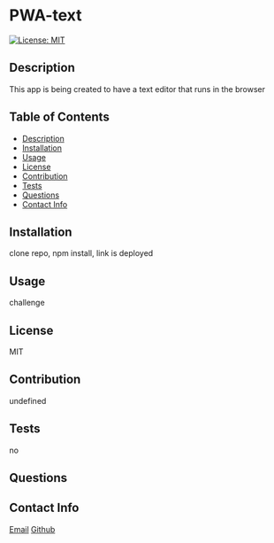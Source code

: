  # PWA-text
[![License: MIT](https://img.shields.io/badge/License-MIT-yellow.svg)](https://opensource.org/licenses/MIT)

 ## Description
 This app is being created to have a text editor that runs in the browser   
    
## Table of Contents
 - [Description](#descrition)
 - [Installation](#installation)
 - [Usage](#usage)
 - [License](#license)
 - [Contribution](#contriubtion)
 - [Tests](#tests)
- [Questions](#questions)
- [Contact Info](#contact)
    
 ## Installation
 clone repo, npm install, link is deployed
    
 ## Usage
 challenge
    
 ## License
 MIT
    
  ## Contribution
  undefined
    
  ## Tests
  no
    
 ## Questions
    
    
 ## Contact Info
 [Email](jomill0723@outlook.com)
 [Github](https://github.com/jotex11)
    
